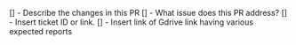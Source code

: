 [] - Describe the changes in this PR
[] - What issue does this PR address?
[] - Insert ticket ID or link.
[] - Insert link of Gdrive link having various expected reports